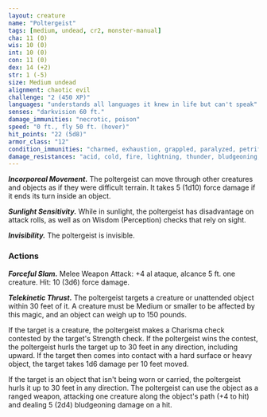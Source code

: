 ```yaml
---
layout: creature
name: "Poltergeist"
tags: [medium, undead, cr2, monster-manual]
cha: 11 (0)
wis: 10 (0)
int: 10 (0)
con: 11 (0)
dex: 14 (+2)
str: 1 (-5)
size: Medium undead
alignment: chaotic evil
challenge: "2 (450 XP)"
languages: "understands all languages it knew in life but can't speak"
senses: "darkvision 60 ft."
damage_immunities: "necrotic, poison"
speed: "0 ft., fly 50 ft. (hover)"
hit_points: "22 (5d8)"
armor_class: "12"
condition_immunities: "charmed, exhaustion, grappled, paralyzed, petrified, poisoned, prone, restrained, unconscious"
damage_resistances: "acid, cold, fire, lightning, thunder, bludgeoning, piercing, and slashing from nonmagical weapons"
---
```


***Incorporeal Movement.*** The poltergeist can move through other creatures and objects as if they were difficult terrain. It takes 5 (1d10) force damage if it ends its turn inside an object.

***Sunlight Sensitivity.*** While in sunlight, the poltergeist has disadvantage on attack rolls, as well as on Wisdom (Perception) checks that rely on sight.

***Invisibility.*** The poltergeist is invisible.

### Actions

***Forceful Slam.*** Melee Weapon Attack: +4 al ataque, alcance 5 ft. one creature. Hit: 10 (3d6) force damage.

***Telekinetic Thrust.*** The poltergeist targets a creature or unattended object within 30 feet of it. A creature must be Medium or smaller to be affected by this magic, and an object can weigh up to 150 pounds.

If the target is a creature, the poltergeist makes a Charisma check contested by the target's Strength check. If the poltergeist wins the contest, the poltergeist hurls the target up to 30 feet in any direction, including upward. If the target then comes into contact with a hard surface or heavy object, the target takes 1d6 damage per 10 feet moved.

If the target is an object that isn't being worn or carried, the poltergeist hurls it up to 30 feet in any direction. The poltergeist can use the object as a ranged weapon, attacking one creature along the object's path (+4 to hit) and dealing 5 (2d4) bludgeoning damage on a hit.